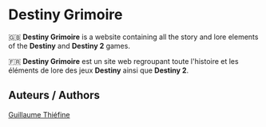 # Destiny Grimoire

🇬🇧 **Destiny Grimoire** is a website containing all the story and lore elements of the **Destiny** and **Destiny 2** games.  

🇫🇷 **Destiny Grimoire** est un site web regroupant toute l'histoire et les éléments de lore des jeux **Destiny** ainsi que **Destiny 2**.


## Auteurs / Authors

[Guillaume Thiéfine](mailto:guillaume.thiefine.pro@gmail.com)